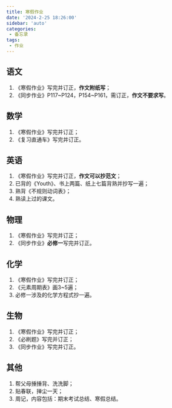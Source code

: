 ```yaml
---
title: 寒假作业
date: '2024-2-25 18:26:00'
sidebar: 'auto'
categories:
 - 备忘录
tags:
 - 作业
---
```

## 语文
1. 《寒假作业》写完并订正，**作文附纸写**；
2. 《同步作业》P117~P124，P154~P161，需订正，**作文不要求写**。
## 数学
1. 《寒假作业》写完并订正；
2. 《复习直通车》写完并订正。
## 英语
1. 《寒假作业》写完并订正，**作文可以抄范文**；
2. 已背的《Youth》、书上两篇、纸上七篇背熟并抄写一遍；
3. 熟背《不规则动词表》；
4. 熟读上过的课文。
## 物理
1. 《寒假作业》写完并订正；
2. 《同步作业》**必修一**写完并订正。
## 化学
1. 《寒假作业》写完并订正；
2. 《元素周期表》画3~5遍；
3. 必修一涉及的化学方程式抄一遍。
## 生物
1. 《寒假作业》写完并订正；
2. 《必刷题》写完并订正；
3. 《同步作业》写完并订正。
## 其他
1. 帮父母捶捶背、洗洗脚；
2. 贴春联，掸尘一天；
3. 周记，内容包括：期末考试总结、寒假总结。